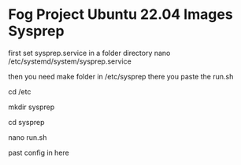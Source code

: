 # Fog Project Ubuntu 22.04 Images Sysprep

first set sysprep.service in a folder directory 
nano /etc/systemd/system/sysprep.service


then you need make folder in /etc/sysprep
there you paste the run.sh

cd /etc

mkdir sysprep

cd sysprep

nano run.sh 


past config in here

